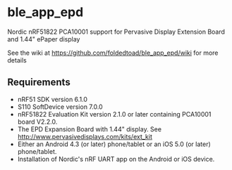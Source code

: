 ble_app_epd
===========

Nordic nRF51822 PCA10001 support for Pervasive Display Extension Board and 1.44" ePaper display
 
See the wiki at https://github.com/foldedtoad/ble_app_epd/wiki for more details
 
Requirements
------------
- nRF51 SDK version 6.1.0
- S110 SoftDevice version 7.0.0
- nRF51822 Evaluation Kit version 2.1.0 or later containing PCA10001 board V2.2.0.
- The EPD Expansion Board with 1.44" display. See http://www.pervasivedisplays.com/kits/ext_kit
- Either an Android 4.3 (or later) phone/tablet or an iOS 5.0 (or later) phone/tablet.
- Installation of Nordic's nRF UART app on the Android or iOS device.

